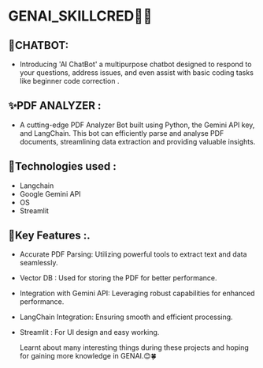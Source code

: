# GENAI_SKILLCRED👩‍💻

## 💫CHATBOT:
- Introducing 'AI ChatBot' a multipurpose chatbot designed to respond to your questions, address issues, and even assist with basic coding tasks like beginner code correction .

## ✨PDF ANALYZER :
-  A cutting-edge PDF Analyzer Bot built using Python, the Gemini API key, and LangChain. This bot can efficiently parse and analyse PDF documents, streamlining data extraction and providing valuable insights.

## 📌Technologies used : 
- Langchain
- Google Gemini API
- OS
- Streamlit

## 📍Key Features :.
- Accurate PDF Parsing: Utilizing powerful tools to extract text and data seamlessly.
- Vector DB : Used for storing the PDF for better performance.
- Integration with Gemini API: Leveraging robust capabilities for enhanced performance.
- LangChain Integration: Ensuring smooth and efficient processing.
- Streamlit : For UI design and easy working.

  Learnt about many interesting things during these projects and hoping for gaining more knowledge in GENAI.😊🍀

